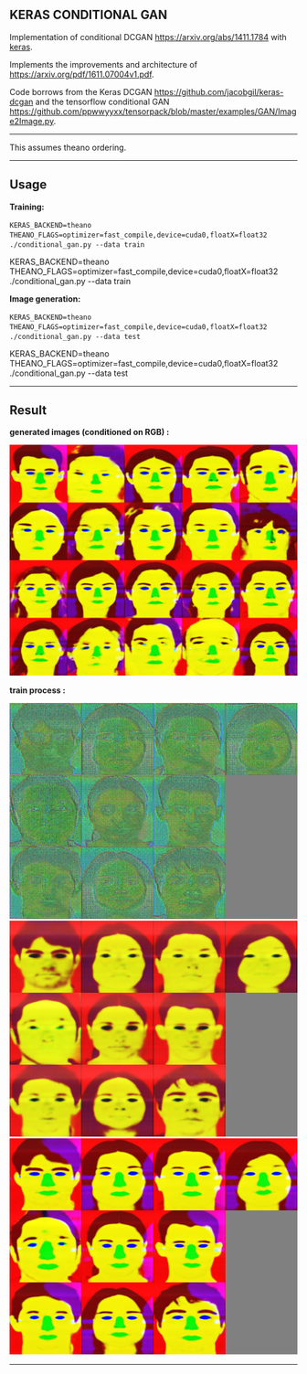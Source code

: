 ## KERAS CONDITIONAL GAN ##

Implementation of conditional DCGAN https://arxiv.org/abs/1411.1784 with [keras](https://github.com/fchollet/keras).

Implements the improvements and architecture of https://arxiv.org/pdf/1611.07004v1.pdf.

Code borrows from the Keras DCGAN https://github.com/jacobgil/keras-dcgan and the tensorflow conditional GAN https://github.com/ppwwyyxx/tensorpack/blob/master/examples/GAN/Image2Image.py.

---

This assumes theano ordering.

---

## Usage


**Training:**

 `KERAS_BACKEND=theano THEANO_FLAGS=optimizer=fast_compile,device=cuda0,floatX=float32 ./conditional_gan.py --data train`



  KERAS_BACKEND=theano THEANO_FLAGS=optimizer=fast_compile,device=cuda0,floatX=float32 ./conditional_gan.py --data train



**Image generation:**

 `KERAS_BACKEND=theano THEANO_FLAGS=optimizer=fast_compile,device=cuda0,floatX=float32 ./conditional_gan.py --data test`



  KERAS_BACKEND=theano THEANO_FLAGS=optimizer=fast_compile,device=cuda0,floatX=float32 ./conditional_gan.py --data test


---


## Result



**generated images (conditioned on RGB) :** 



![generated_image.png](./assets/generated.png)



**train process :**



![training_process1.gif](./assets/0_0.png)
![training_process2.gif](./assets/13_0.png)
![training_process3.gif](./assets/99_0.png)




---
